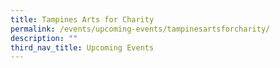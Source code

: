 ```yaml
---
title: Tampines Arts for Charity
permalink: /events/upcoming-events/tampinesartsforcharity/
description: ""
third_nav_title: Upcoming Events
---
```


